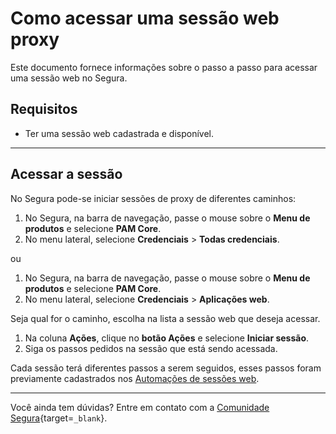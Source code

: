 # Como acessar uma sessão web proxy

Este documento fornece informações sobre o passo a passo para acessar uma sessão web no Segura.

## Requisitos

* Ter uma sessão web cadastrada e disponível.

---
## Acessar a sessão
No Segura pode-se iniciar sessões de proxy de diferentes caminhos:

1. No Segura, na barra de navegação, passe o mouse sobre o **Menu de produtos** e selecione **PAM Core**.
2. No menu lateral, selecione **Credenciais** > **Todas credenciais**.

ou

1. No Segura, na barra de navegação, passe o mouse sobre o **Menu de produtos** e selecione **PAM Core**.
2. No menu lateral, selecione **Credenciais** > **Aplicações web**.

Seja qual for o caminho, escolha na lista a sessão web que deseja acessar.

1. Na coluna **Ações**, clique no **botão Ações** e selecione **Iniciar sessão**.
2. Siga os passos pedidos na sessão que está sendo acessada.

Cada sessão terá diferentes passos a serem seguidos, esses passos foram previamente cadastrados nos [Automações de sessões web](/v4/docs/pt/pam-session-about-customize-settings-web-sessions-parameters).

---
Você ainda tem dúvidas? Entre em contato com a [Comunidade Segura](https://community.Segura.io/){target=`_blank`}.